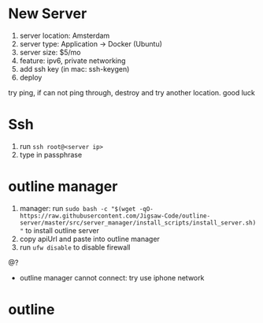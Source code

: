 # New Server
1. server location: Amsterdam
2. server type: Application -> Docker (Ubuntu)
3. server size: $5/mo
4. feature: ipv6, private networking
5. add ssh key (in mac: ssh-keygen)
6. deploy

try ping, if can not ping through, destroy and try another location. good luck


# Ssh
1. run `ssh root@<server ip>`
2. type in passphrase

# outline manager
1. manager: run `sudo bash -c "$(wget -qO- https://raw.githubusercontent.com/Jigsaw-Code/outline-server/master/src/server_manager/install_scripts/install_server.sh)"` to install outline server
2. copy apiUrl and paste into outline manager
4. run `ufw disable` to disable firewall

@?
- outline manager cannot connect: try use iphone network

# outline